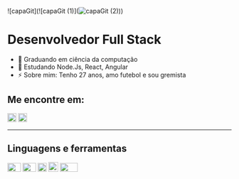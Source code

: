 ![capaGit](![capaGit (1)](![capaGit (2)](https://user-images.githubusercontent.com/22202588/89088229-a288ed00-d36d-11ea-9790-adfe5db66a44.png)))

# Desenvolvedor Full Stack

- 🔭 Graduando em ciência da computação 
- 🌱 Estudando Node.Js, React, Angular 
- ⚡ Sobre mim: Tenho 27 anos, amo futebol e sou gremista

## Me encontre em:

<a href= https://www.instagram.com/alissoncs_/><img src= https://image.flaticon.com/icons/svg/725/725339.svg width="20" height="20"/></a>
<a href= https://www.linkedin.com/in/alissoncs//><img src= https://image.flaticon.com/icons/svg/1384/1384088.svg width="20" height="20"/></a>

---

## Linguagens e ferramentas
<p float="left">
<img src= https://upload.wikimedia.org/wikipedia/commons/7/7a/C_Sharp_logo.svg width="30" height="20"/>
<img src=https://upload.wikimedia.org/wikipedia/commons/thumb/d/d9/Node.js_logo.svg/1200px-Node.js_logo.svg.png width="30" height="20"/>
<img src=https://scontent.fpoa11-1.fna.fbcdn.net/v/t31.0-0/p370x247/13247914_1081982685193648_6535573364112069989_o.png?_nc_cat=105&_nc_sid=85a577&_nc_ohc=W9yh-t_LTJIAX9lXTJO&_nc_ht=scontent.fpoa11-1.fna&oh=7f934c03c4bbcd062a90ffff1d71741f&oe=5F484429 width="20" height="20"/>
<img src=https://upload.wikimedia.org/wikipedia/commons/thumb/c/cf/Angular_full_color_logo.svg/250px-Angular_full_color_logo.svg.png width="22" height="22"/>
<img src=https://upload.wikimedia.org/wikipedia/commons/thumb/e/e0/Git-logo.svg/240px-Git-logo.svg.png width="40" height="20"/>
<img src=https://user-images.githubusercontent.com/674621/71187801-14e60a80-2280-11ea-94c9-e56576f76baf.png width="15" height="18"/>
</p>





<!--
**acsilva-alss/acsilva-alss** is a ✨ _special_ ✨ repository because its `README.md` (this file) appears on your GitHub profile.

Here are some ideas to get you started:

- 🔭 I’m currently working on ...
- 🌱 I’m currently learning ...
- 👯 I’m looking to collaborate on ...
- 🤔 I’m looking for help with ...
- 💬 Ask me about ...
- 📫 How to reach me: ...
- 😄 Pronouns: ...
- ⚡ Fun fact: ...
-->
